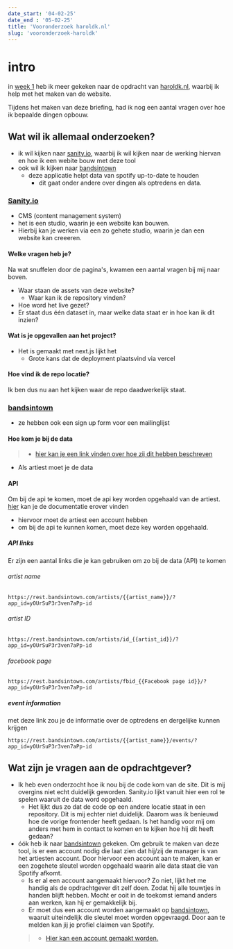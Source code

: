 ```yaml
---
date_start: '04-02-25'
date_end : '05-02-25'
title: 'Vooronderzoek haroldk.nl'
slug: 'vooronderzoek-haroldk'
---
```


# intro

in [week 1](../blog/week-1.md) heb ik meer gekeken naar de opdracht van [haroldk.nl](https://www.haroldk.nl/), waarbij ik help met het maken van de website.

Tijdens het maken van deze briefing, had ik nog een aantal vragen over hoe ik bepaalde dingen opbouw. 

## Wat wil ik allemaal onderzoeken?
* ik wil kijken naar [sanity.io](https://www.sanity.io), waarbij ik wil kijken naar de werking hiervan en hoe ik een webite bouw met deze tool
* ook wil ik kijken naar [bandsintown](https://www.artist.bandsintown.com/integrations/spotify)
  * deze applicatie helpt data van spotify up-to-date te houden
    * dit gaat onder andere over dingen als optredens en data.

### [Sanity.io](https://www.sanity.io)
* CMS (content management system)
* het is een studio, waarin je een website kan bouwen. 
* Hierbij kan je werken via een zo gehete studio, waarin je dan een website kan creeeren. 

#### Welke vragen heb je?
Na wat snuffelen door de pagina's, kwamen een aantal vragen bij mij naar boven.

* Waar staan de assets van deze website?
  * Waar kan ik de repository vinden?
* Hoe word het live gezet?
* Er staat dus één dataset in, maar welke data staat er in hoe kan ik dit inzien?

#### Wat is je opgevallen aan het project?
* Het is gemaakt met next.js lijkt het 
  * Grote kans dat de deployment plaatsvind via vercel

#### Hoe vind ik de repo locatie?
Ik ben dus nu aan het kijken waar de repo daadwerkelijk staat. 

### [bandsintown](https://www.artist.bandsintown.com/integrations/spotify)
* ze hebben ook een sign up form voor een mailinglijst

#### Hoe kom je bij de data
> * [hier kan je een link vinden over hoe zij dit hebben beschreven](https://help.artists.bandsintown.com/en/articles/9186477-api-documentation)

* Als artiest moet je de data 

#### API
Om bij de api te komen, moet de api key worden opgehaald van de artiest. [hier](https://help.artists.bandsintown.com/en/articles/7053475-what-is-the-bandsintown-api) kan je de documentatie erover vinden

* hiervoor moet de artiest een account hebben
* om bij de api te kunnen komen, moet deze key worden opgehaald.

##### API links
Er zijn een aantal links die je kan gebruiken om zo bij de data (API) te komen

###### artist name
```
https://rest.bandsintown.com/artists/{{artist_name}}/?app_id=yOUrSuP3r3ven7aPp-id
```

###### artist ID
```
https://rest.bandsintown.com/artists/id_{{artist_id}}/?app_id=yOUrSuP3r3ven7aPp-id
```

###### facebook page
```
https://rest.bandsintown.com/artists/fbid_{{Facebook page id}}/?app_id=yOUrSuP3r3ven7aPp-id
 ```

 ##### event information
 met deze link zou je de informatie over de optredens en dergelijke kunnen krijgen

 ```
 https://rest.bandsintown.com/artists/{{artist_name}}/events/?app_id=yOUrSuP3r3ven7aPp-id
 
 ```

## Wat zijn je vragen aan de opdrachtgever?
* Ik heb even onderzocht hoe ik nou bij de code kom van de site. Dit is mij overgins niet echt duidelijk geworden. Sanity.io lijkt vanuit hier een rol te spelen waaruit de data word opgehaald. 
  * Het lijkt dus zo dat de code op een andere locatie staat in een repository. Dit is mij echter niet duidelijk. Daarom was ik benieuwd hoe de vorige frontender heeft gedaan. Is het handig voor mij om anders met hem in contact te komen en te kijken hoe hij dit heeft gedaan?
* óók heb ik naar [bandsintown](https://www.artist.bandsintown.com/integrations/spotify) gekeken. Om gebruik te maken van deze tool, is er een account nodig die laat zien dat hij/zij de manager is van het artiesten account. Door hiervoor een account aan te maken, kan er een zogehete sleutel worden opgehaald waarin alle data staat die van Spotify afkomt. 
  * Is er al een account aangemaakt hiervoor? Zo niet, lijkt het me handig als de opdrachtgever dit zelf doen. Zodat hij alle touwtjes in handen blijft hebben. Mocht er ooit in de toekomst iemand anders aan werken, kan hij er gemakkelijk bij. 
  * Er moet dus een account worden aangemaakt op [bandsintown](https://www.artist.bandsintown.com/integrations/spotify), waaruit uiteindelijk die sleutel moet worden opgevraagd. Door aan te melden kan jij je profiel claimen van Spotify. 
  > * [Hier kan een account gemaakt worden.](https://artists.bandsintown.com/signup?)
